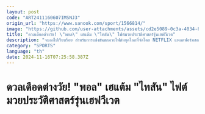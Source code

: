 ```yaml
---
layout: post
code: "ART2411160607IMSNJ3"
origin_url: "https://www.sanook.com/sport/1566814/"
image: "https://github.com/user-attachments/assets/cd2e5089-0c3a-4034-8538-b4c367a0d870"
title: "ดวลเดือดต่างวัย! \"พอล\" เฮแต้ม \"ไทสัน\" ไฟต์มวยประวัติศาสตร์รุ่นเฮฟวีเวต"
description: "จบลงไปเรียบร้อย สำหรับการแข่งขันชกมวยไฟต์หยุดโลกที่จัดโดย NETFLIX แพลตฟอร์มสตรีมมิงชื่อดัง"
category: "SPORTS"
language: "th"
date: 2024-11-16T07:25:58.387Z
---
```


# ดวลเดือดต่างวัย! "พอล" เฮแต้ม "ไทสัน" ไฟต์มวยประวัติศาสตร์รุ่นเฮฟวีเวต